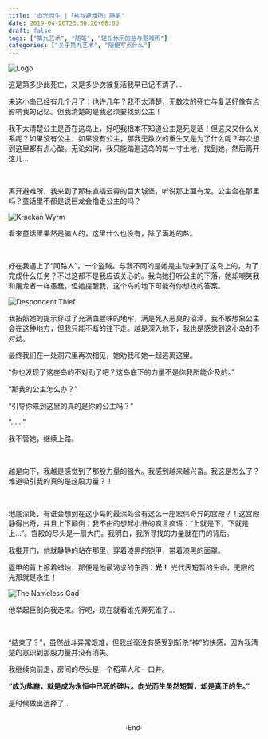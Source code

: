 ```yaml
---
title: "向光而生 |「盐与避难所」随笔"
date: 2019-04-20T23:50:26+08:00
draft: false
tags: ["第九艺术", "随笔", "轻松休闲的盐与避难所"]
categories: ["关于第九艺术", "随便写点什么"]
---
```

<!-- 
![](https://mogeko.github.io/blog-images/r/055/)
{{< spoiler >}}{{< /spoiler >}}
&emsp;&emsp;
 -->

![Logo](https://mogeko.github.io/blog-images/r/055/logo.jpg)

这是第多少此死亡，又是多少次被复活我早已记不清了...

来这小岛已经有几个月了；也许几年？我不太清楚，无数次的死亡与复活好像有点影响我的记忆。但我清楚的是我必须要找到公主！

我不太清楚公主是否在这岛上，好吧我根本不知道公主是死是活！但这又又什么关系呢？如果没有公主，如果没有公主，那我无数次的重生又是为了什么呢？每次想到这里都有点心酸。无论如何，我只能踏遍这岛的每一寸土地，找到她，然后离开这儿...

<br>

离开避难所，我来到了那栋直插云霄的巨大城堡，听说那上面有龙。公主会在那里吗？童话里不都是说巨龙会撸走公主的吗？

![Kraekan Wyrm](https://mogeko.github.io/blog-images/r/055/Kraekan-Wyrm.jpg)

看来童话里果然是骗人的，这里什么也没有，除了满地的盐。

<br>

好在我遇上了“同路人”，一个盗贼。与我不同的是她是主动来到了这岛上的，为了完成什么任务？不过这都不是我应该关心的。我向她打听公主的下落，她却嘲笑我和屠龙者一样愚蠢，但她提醒我，这个岛的地下可能有你想找的答案。

![Despondent Thief](https://mogeko.github.io/blog-images/r/055/despondent_thief.jpg)

我按照她的提示穿过了充满血腥味的地牢，满是死人恶臭的沼泽，我不敢想象公主会在这种地方，但我只能不断的往下走。越是深入地下，我也是感觉到这小岛的不对劲。

最终我们在一处洞穴里再次相见，她劝我和她一起逃离这里。

“你也发现了这座岛的不对劲了吧？这岛底下的力量不是你我所能企及的。”

“那我的公主怎么办？”

“引导你来到这里的真的是你的公主吗？”

“......”

我不管她，继续上路。

<br>

越是向下，我越是感觉到了那股力量的强大。我感到越来越兴奋。我这是怎么了？难道吸引我的真的是这股力量？！

<br>

地底深处，有谁会想到在这小岛的最深处会有这么一座宏伟奇异的宫殿？！这宫殿静得出奇，并且上下颠倒；我不由的想起小丑的疯言疯语：“上就是下，下就是上...”。宫殿的尽头是一扇大门。我明白，我所寻找的力量就在门的背后。

我推开门，他就静静的站在那里，穿着漆黑的铠甲，带着漆黑的面罩。

盔甲的背上擦着蜡烛，那便是他最渴求的东西：**光！** 光代表短暂的生命，无限的光那就是永生！

![The Nameless God](https://mogeko.github.io/blog-images/r/055/The-Nameless-God.jpg)

他举起巨剑向我走来。行吧，现在就看谁先弄死谁了...

<br>

“结束了？”，虽然战斗异常艰难，但我丝毫没有感受到斩杀“神”的快感，因为我清楚的意识到那股力量并没有消失。

我继续向前走，房间的尽头是一个稻草人和一口井。

**“成为盐裔，就是成为永恒中已死的碎片。向光而生虽然短暂，却是真正的生。”**

是时候做出选择了...



<br>

<center>  ·End·  </center>